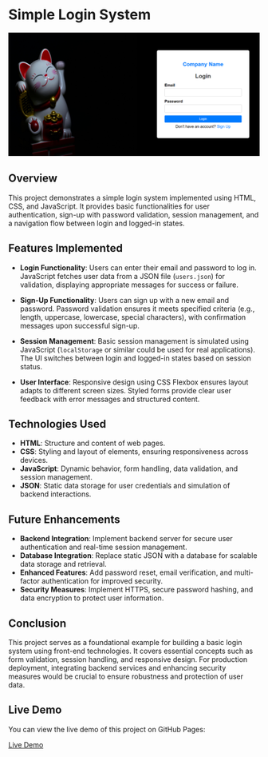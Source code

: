 # Simple Login System
![Project Screenshot](Screenshot%20(302).png)
## Overview
This project demonstrates a simple login system implemented using HTML, CSS, and JavaScript. It provides basic functionalities for user authentication, sign-up with password validation, session management, and a navigation flow between login and logged-in states.

## Features Implemented

- **Login Functionality**: Users can enter their email and password to log in. JavaScript fetches user data from a JSON file (`users.json`) for validation, displaying appropriate messages for success or failure.

- **Sign-Up Functionality**: Users can sign up with a new email and password. Password validation ensures it meets specified criteria (e.g., length, uppercase, lowercase, special characters), with confirmation messages upon successful sign-up.

- **Session Management**: Basic session management is simulated using JavaScript (`localStorage` or similar could be used for real applications). The UI switches between login and logged-in states based on session status.

- **User Interface**: Responsive design using CSS Flexbox ensures layout adapts to different screen sizes. Styled forms provide clear user feedback with error messages and structured content.

## Technologies Used

- **HTML**: Structure and content of web pages.
- **CSS**: Styling and layout of elements, ensuring responsiveness across devices.
- **JavaScript**: Dynamic behavior, form handling, data validation, and session management.
- **JSON**: Static data storage for user credentials and simulation of backend interactions.

## Future Enhancements

- **Backend Integration**: Implement backend server for secure user authentication and real-time session management.
- **Database Integration**: Replace static JSON with a database for scalable data storage and retrieval.
- **Enhanced Features**: Add password reset, email verification, and multi-factor authentication for improved security.
- **Security Measures**: Implement HTTPS, secure password hashing, and data encryption to protect user information.

## Conclusion

This project serves as a foundational example for building a basic login system using front-end technologies. It covers essential concepts such as form validation, session handling, and responsive design. For production deployment, integrating backend services and enhancing security measures would be crucial to ensure robustness and protection of user data.

## Live Demo

You can view the live demo of this project on GitHub Pages:

[Live Demo](https://hrishikeshdevdikar19.github.io/CRUD-Table/)
